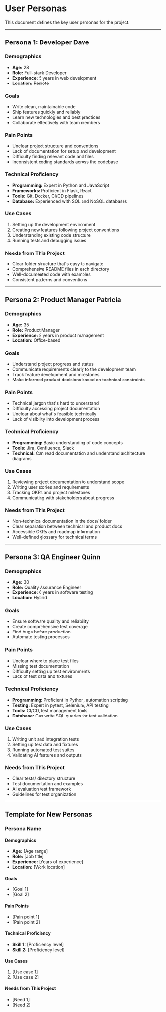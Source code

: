# User Personas

This document defines the key user personas for the project.

---

## Persona 1: Developer Dave

### Demographics
- **Age:** 28
- **Role:** Full-stack Developer
- **Experience:** 5 years in web development
- **Location:** Remote

### Goals
- Write clean, maintainable code
- Ship features quickly and reliably
- Learn new technologies and best practices
- Collaborate effectively with team members

### Pain Points
- Unclear project structure and conventions
- Lack of documentation for setup and development
- Difficulty finding relevant code and files
- Inconsistent coding standards across the codebase

### Technical Proficiency
- **Programming:** Expert in Python and JavaScript
- **Frameworks:** Proficient in Flask, React
- **Tools:** Git, Docker, CI/CD pipelines
- **Database:** Experienced with SQL and NoSQL databases

### Use Cases
1. Setting up the development environment
2. Creating new features following project conventions
3. Understanding existing code structure
4. Running tests and debugging issues

### Needs from This Project
- Clear folder structure that's easy to navigate
- Comprehensive README files in each directory
- Well-documented code with examples
- Consistent patterns and conventions

---

## Persona 2: Product Manager Patricia

### Demographics
- **Age:** 35
- **Role:** Product Manager
- **Experience:** 8 years in product management
- **Location:** Office-based

### Goals
- Understand project progress and status
- Communicate requirements clearly to the development team
- Track feature development and milestones
- Make informed product decisions based on technical constraints

### Pain Points
- Technical jargon that's hard to understand
- Difficulty accessing project documentation
- Unclear about what's feasible technically
- Lack of visibility into development process

### Technical Proficiency
- **Programming:** Basic understanding of code concepts
- **Tools:** Jira, Confluence, Slack
- **Technical:** Can read documentation and understand architecture diagrams

### Use Cases
1. Reviewing project documentation to understand scope
2. Writing user stories and requirements
3. Tracking OKRs and project milestones
4. Communicating with stakeholders about progress

### Needs from This Project
- Non-technical documentation in the docs/ folder
- Clear separation between technical and product docs
- Accessible OKRs and roadmap information
- Well-defined glossary for technical terms

---

## Persona 3: QA Engineer Quinn

### Demographics
- **Age:** 30
- **Role:** Quality Assurance Engineer
- **Experience:** 6 years in software testing
- **Location:** Hybrid

### Goals
- Ensure software quality and reliability
- Create comprehensive test coverage
- Find bugs before production
- Automate testing processes

### Pain Points
- Unclear where to place test files
- Missing test documentation
- Difficulty setting up test environments
- Lack of test data and fixtures

### Technical Proficiency
- **Programming:** Proficient in Python, automation scripting
- **Testing:** Expert in pytest, Selenium, API testing
- **Tools:** CI/CD, test management tools
- **Database:** Can write SQL queries for test validation

### Use Cases
1. Writing unit and integration tests
2. Setting up test data and fixtures
3. Running automated test suites
4. Validating AI features and outputs

### Needs from This Project
- Clear tests/ directory structure
- Test documentation and examples
- AI evaluation test framework
- Guidelines for test organization

---

## Template for New Personas

### Persona Name

#### Demographics
- **Age:** [Age range]
- **Role:** [Job title]
- **Experience:** [Years of experience]
- **Location:** [Work location]

#### Goals
- [Goal 1]
- [Goal 2]

#### Pain Points
- [Pain point 1]
- [Pain point 2]

#### Technical Proficiency
- **Skill 1:** [Proficiency level]
- **Skill 2:** [Proficiency level]

#### Use Cases
1. [Use case 1]
2. [Use case 2]

#### Needs from This Project
- [Need 1]
- [Need 2]
